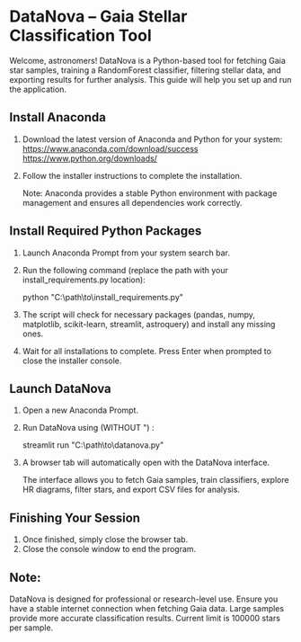 DataNova – Gaia Stellar Classification Tool
===========================================

Welcome, astronomers! DataNova is a Python-based tool for fetching Gaia star samples, training a RandomForest classifier, filtering stellar data, and exporting results for further analysis. This guide will help you set up and run the application.

Install Anaconda
------------------

1. Download the latest version of Anaconda and Python for your system: 
   https://www.anaconda.com/download/success
   https://www.python.org/downloads/
2. Follow the installer instructions to complete the installation.

   Note: Anaconda provides a stable Python environment with package management and ensures all dependencies work correctly.

Install Required Python Packages
---------------------------------

1. Launch Anaconda Prompt from your system search bar.
2. Run the following command (replace the path with your install_requirements.py location):

   python "C:\path\to\install_requirements.py"

3. The script will check for necessary packages (pandas, numpy, matplotlib, scikit-learn, streamlit, astroquery) and install any missing ones.
4. Wait for all installations to complete. Press Enter when prompted to close the installer console.

Launch DataNova
-----------------

1. Open a new Anaconda Prompt.
2. Run DataNova using (WITHOUT ") :

   streamlit run "C:\path\to\datanova.py"

3. A browser tab will automatically open with the DataNova interface.

   The interface allows you to fetch Gaia samples, train classifiers, explore HR diagrams, filter stars, and export CSV files for analysis.

Finishing Your Session
------------------------

1. Once finished, simply close the browser tab.
2. Close the console window to end the program.

Note:
-----

DataNova is designed for professional or research-level use. Ensure you have a stable internet connection when fetching Gaia data. Large samples provide more accurate classification results. Current limit is 100000 stars per sample.

